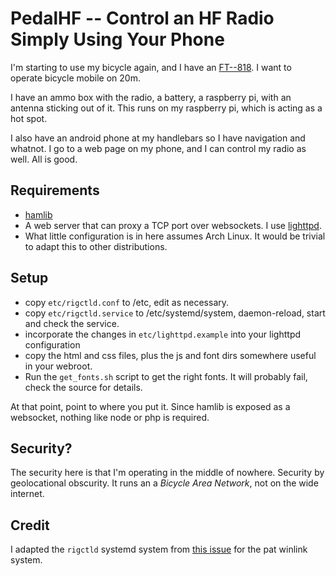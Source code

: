 # PedalHF -- Control an HF Radio Simply Using Your Phone

I'm starting to use my bicycle again, and I have an [FT--818](https://www.yaesu.com/indexVS.cfm?cmd=DisplayProducts&ProdCatID=102&encProdID=36B7B98621AF7554C9A03C8B190C5079).      I want to operate bicycle mobile on 20m.  

I have an ammo box with the radio, a battery, a raspberry pi, with an antenna sticking out of it.   This runs on my raspberry pi, which is acting as a hot spot.

I also have an android phone at my handlebars so I have navigation and whatnot.  I go to a web page on my phone, and I can control my radio as well.   All is good.

## Requirements

 * [hamlib](https://hamlib.github.io/)
 * A web server that can proxy a TCP port over websockets.  I use [lighttpd](https://www.lighttpd.net/).
 * What little configuration is in here assumes Arch Linux.   It would be trivial to adapt this to other distributions.
 
## Setup

 * copy ``etc/rigctld.conf`` to /etc, edit as necessary.
 * copy ``etc/rigctld.service`` to /etc/systemd/system, daemon-reload, start and check the service.
 * incorporate the changes in ``etc/lighttpd.example`` into your lighttpd configuration
 * copy the html and css files, plus the js and font dirs somewhere useful in your webroot.
 * Run the ``get_fonts.sh`` script to get the right fonts.  It will probably fail, check the source for details.
 
At that point, point to where you put it.  Since hamlib is exposed as a websocket, nothing like node or php is required.

## Security?

The security here is that I'm operating in the middle of nowhere.   Security by geolocational obscurity.   It runs an a *Bicycle Area Network*, not on the wide internet.

## Credit

I adapted the ``rigctld`` systemd system from [this issue](https://github.com/la5nta/pat/issues/221) for the pat winlink system.


